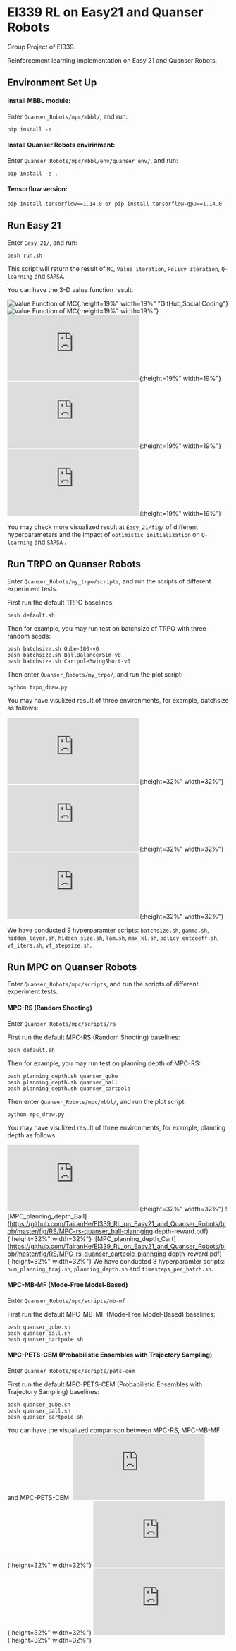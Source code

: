 # EI339 RL on Easy21 and Quanser Robots
Group Project of EI339.  

Reinforcement learning implementation on Easy 21 and Quanser Robots.

## Environment Set Up
#### Install MBBL module:

Enter ```Quanser_Robots/mpc/mbbl/```, and run:
```
pip install -e .
```

#### Install Quanser Robots envirinment:

Enter ```Quanser_Robots/mpc/mbbl/env/quanser_env/```, and run:
```
pip install -e .
```

#### Tensorflow version:
```
pip install tensorflow==1.14.0 or pip install tensorflow-gpu==1.14.0
```

## Run Easy 21 
Enter ```Easy_21/```, and run:
```
bash run.sh
```
This script will return the result of ```MC```, ```Value iteration```, ```Policy iteration```, ```Q-learning``` and ```SARSA```.

You can have the 3-D value function result:

![Value Function of MC](https://github.com/TairanHe/EE201-WhynotMap-A_Visualized_Academic_System/blob/master/images/57.png){:height=19%" width=19%" "GitHub,Social Coding"}
![Value Function of MC](https://github.com/TairanHe/EI339_RL_on_Easy21_and_Quanser_Robots/blob/master/fig/EASY_21/optimal_value.png){:height=19%" width=19%"}
![Value Function of MC](https://github.com/TairanHe/EI339_RL_on_Easy21_and_Quanser_Robots/blob/master/fig/EASY_21/policy_iter_value-crop.pdf){:height=19%" width=19%"}
![Value Function of Q-learning](https://github.com/TairanHe/EI339_RL_on_Easy21_and_Quanser_Robots/blob/master/fig/EASY_21/Q_learning_LR=0.025_DE_optimistic_False_value-crop.pdf){:height=19%" width=19%"}
![Value Function of SARSA](https://github.com/TairanHe/EI339_RL_on_Easy21_and_Quanser_Robots/blob/master/fig/EASY_21/SARSA_LR=0.025_DE_optimistic_False_value-crop.pdf){:height=19%" width=19%"}
 
 You may check more visualized result at ```Easy_21/fig/``` of different hyperparameters and the impact of ```optimistic initialization``` on ```Q-learning``` and ```SARSA``` . 

## Run TRPO on Quanser Robots 
Enter ```Quanser_Robots/my_trpo/scripts```, and run the scripts of different experiment tests. 

First run the default TRPO baselines:
```
bash default.sh
```
Then for example, you may run test on batchsize of TRPO with three random seeds:
```
bash batchsize.sh Qube-100-v0
bash batchsize.sh BallBalancerSim-v0
bash batchsize.sh CartpoleSwingShort-v0
```

Then enter ```Quanser_Robots/my_trpo/```, and run the plot script:
```
python trpo_draw.py
```

You may have visulized result of three environments, for example, batchsize as follows:

![TRPO_batchsize_Qube](https://github.com/TairanHe/EI339_RL_on_Easy21_and_Quanser_Robots/blob/master/fig/TRPO/TRPO-Qube-batchsize.pdf){:height=32%" width=32%"}
![TRPO_batchsize_Ball](https://github.com/TairanHe/EI339_RL_on_Easy21_and_Quanser_Robots/blob/master/fig/TRPO/TRPO-Ball-batchsize.pdf){:height=32%" width=32%"}
![TRPO_batchsize_Cart](https://github.com/TairanHe/EI339_RL_on_Easy21_and_Quanser_Robots/blob/master/fig/TRPO/TRPO-Cart-batchsize.pdf){:height=32%" width=32%"}

We have conducted 9 hyperparamter scripts: ```batchsize.sh```, ```gamma.sh```, ```hidden_layer.sh```, ```hidden_size.sh```, ```lam.sh```, ```max_kl.sh```, ```policy_entcoeff.sh```, ```vf_iters.sh```, ```vf_stepsize.sh```.

## Run MPC on Quanser Robots 
Enter ```Quanser_Robots/mpc/scripts```, and run the scripts of different experiment tests. 

#### MPC-RS (Random Shooting)
Enter ```Quanser_Robots/mpc/scripts/rs```

First run the default MPC-RS (Random Shooting) baselines:

```
bash default.sh
```
Then for example, you may run test on planning depth of MPC-RS:
```
bash planning_depth.sh quanser_qube
bash planning_depth.sh quanser_ball
bash planning_depth.sh quanser_cartpole
```

Then enter ```Quanser_Robots/mpc/mbbl/```, and run the plot script:
```
python mpc_draw.py
```

You may have visulized result of three environments, for example, planning depth as follows:

![MPC_planning_depth_Qube](https://github.com/TairanHe/EI339_RL_on_Easy21_and_Quanser_Robots/blob/master/fig/EASY_21/MCMC_reward-crop.pdf){:height=32%" width=32%"}
![MPC_planning_depth_Ball](https://github.com/TairanHe/EI339_RL_on_Easy21_and_Quanser_Robots/blob/master/fig/RS/MPC-rs-quanser_ball-plannging depth-reward.pdf){:height=32%" width=32%"}
![MPC_planning_depth_Cart](https://github.com/TairanHe/EI339_RL_on_Easy21_and_Quanser_Robots/blob/master/fig/RS/MPC-rs-quanser_cartpole-plannging depth-reward.pdf){:height=32%" width=32%"}
We have conducted 3 hyperparamter scripts: ```num_planning_traj.sh```, ```planning_depth.sh``` and ```timesteps_per_batch.sh```.

#### MPC-MB-MF (Mode-Free Model-Based)
Enter ```Quanser_Robots/mpc/scripts/mb-mf```

First run the default MPC-MB-MF (Mode-Free Model-Based) baselines:

```
bash quanser_qube.sh
bash quanser_ball.sh
bash quanser_cartpole.sh
```

#### MPC-PETS-CEM (Probabilistic Ensembles with Trajectory Sampling)
Enter ```Quanser_Robots/mpc/scripts/pets-cem```

First run the default MPC-PETS-CEM (Probabilistic Ensembles with Trajectory Sampling) baselines:

```
bash quanser_qube.sh
bash quanser_ball.sh
bash quanser_cartpole.sh
```

You can have the visualized comparison between MPC-RS, MPC-MB-MF and MPC-PETS-CEM:
![MPC_planning_depth_Qube](https://github.com/TairanHe/EI339_RL_on_Easy21_and_Quanser_Robots/blob/master/fig/MPC/MPC-quanser_qube-reward.pdf){:height=32%" width=32%"}
![MPC_planning_depth_Qube](https://github.com/TairanHe/EI339_RL_on_Easy21_and_Quanser_Robots/blob/master/fig/MPC/MPC-quanser_ball-reward.pdf){:height=32%" width=32%"}
![MPC_planning_depth_Qube](https://github.com/TairanHe/EI339_RL_on_Easy21_and_Quanser_Robots/blob/master/fig/MPC/MPC-quanser_cartpole-reward.pdf){:height=32%" width=32%"}

<!-- ##Video demo
[Qube_Qube](https://www.baidu.com)
[Qube_Qube](https://www.baidu.com)
[Qube_Qube](https://www.baidu.com) -->





